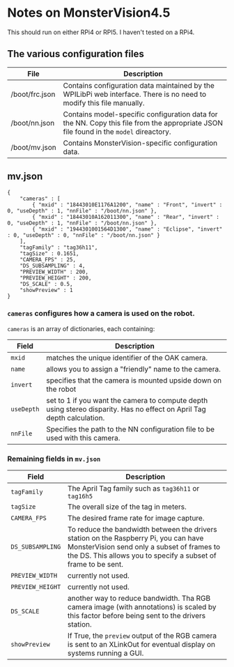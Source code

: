 # Notes on MonsterVision4.5

This should run on either RPi4 or RPI5.  I haven't tested on a RPi4.

## The various configuration files

| File | Description |
| --- | --- |
| /boot/frc.json | Contains configuration data maintained by the WPILibPi web interface.  There is no need to modify this file manually. |
| /boot/nn.json | Contains model-specific configuration data for the NN.  Copy this file from the appropriate JSON file found in the `model` direactory. |
| /boot/mv.json | Contains MonsterVision-specific configuration data. |

## mv.json

```
{
    "cameras" : [
        { "mxid" : "18443010E1176A1200", "name" : "Front", "invert" : 0, "useDepth" : 1, "nnFile" : "/boot/nn.json" },
        { "mxid" : "18443010A162011300", "name" : "Rear", "invert" : 0, "useDepth" : 1, "nnFile" : "/boot/nn.json" },
        { "mxid" : "1944301001564D1300", "name" : "Eclipse", "invert" : 0, "useDepth" : 0, "nnFile" : "/boot/nn.json" }
    ],
    "tagFamily" : "tag36h11",
    "tagSize" : 0.1651,
    "CAMERA_FPS" : 25,
    "DS_SUBSAMPLING" : 4,
    "PREVIEW_WIDTH" : 200,
    "PREVIEW_HEIGHT" : 200,
    "DS_SCALE" : 0.5,
    "showPreview" : 1
}
```

### `cameras` configures how a camera is used on the robot.

`cameras` is an array of dictionaries, each containing:

| Field | Description |
| --- | --- |
|`mxid`| matches the unique identifier of the OAK camera. |
|`name`| allows you to assign a "friendly" name to the camera. |
|`invert`| specifies that the camera is mounted upside down on the robot |
|`useDepth`| set to 1 if you want the camera to compute depth using stereo disparity.  Has no effect on April Tag depth calculation. |
|`nnFile`| Specifies the path to the NN configuration file to be used with this camera. |

### Remaining fields in `mv.json`

| Field | Description |
| --- | --- |
|`tagFamily`| The April Tag family such as `tag36h11` or `tag16h5`|
|`tagSize`| The overall size of the tag in meters.|
|`CAMERA_FPS`| The desired frame rate for image capture. |
|`DS_SUBSAMPLING`| To reduce the bandwidth between the drivers station on the Raspberry Pi, you can have MonsterVision send only a subset of frames to the DS.  This allows you to specify a subset of frame to be sent. |
|`PREVIEW_WIDTH`| currently not used. |
|`PREVIEW_HEIGHT`| currently not used. |
|`DS_SCALE`| another way to reduce bandwidth.  Tha RGB camera image (with annotations) is scaled by this factor before being sent to the drivers station. |
|`showPreview`| If True, the `preview` output of the RGB camera is sent to an XLinkOut for eventual display on systems running a GUI. |
